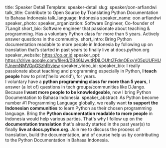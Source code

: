 title: Speaker Detail
Template: speaker-detail
slug: speaker/oon-arfiandwi
talk_title: Contribute to Open Source by Translating Python Documentation to Bahasa Indonesia
talk_language: Indonesia
speaker_name: oon arfiandwi
speaker_photo: 
speaker_organization: Software Engineer, Co-founder of 7Langit
short_bio: Software engineer that passionate about teaching & programming. Has a voluntary Python class for more than 5 years. Actively answer questions in the community.
short_intro: Bring Python documentation readable to more people in Indonesia by following up on translation that’s started in past years to finally live at docs.python.org
speaker_website: https://oo.or.id
speaker_ppt: https://drive.google.com/file/d/0B46IJwutRDjLOUhtZFdmOExyV05pUUFHUFJnemNMVGpGSzhR/view
speaker_video_id: 
speaker_bio: I really passionate about teaching and programming especially in Python, **I teach people** how to print('hello world'), for years. <br>I voluntary have a **python programming class for more than 5 years**, I answer (a lot of) questions in tech groups/communities like DJango. <br>Because **I want more people to be knowledgeable**, now I bring Python Documentation to Bahasa Indonesia.
speaker_abstract: As Python become number #1 Programming Language globally, we really want **to support the Indonesian communities** to learn Python as their chosen programming language. Bring the **Python documentation readable to more people** in Indonesia would help various parties.
    That's why I follow up on the **documentation translation** that's already started in the past year(s) to finally **live at docs.python.org**.
    Join me to discuss the process of translation, build the documentation, and of course help us by contributing to the Python Documentation in Bahasa Indonesia.
